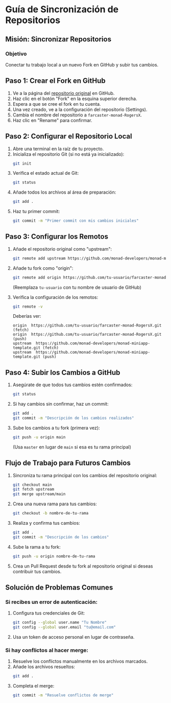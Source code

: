 # Guía de Sincronización de Repositorios

## Misión: Sincronizar Repositorios

### Objetivo
Conectar tu trabajo local a un nuevo Fork en GitHub y subir tus cambios.

## Paso 1: Crear el Fork en GitHub

1. Ve a la página del [repositorio original](https://github.com/monad-developers/monad-miniapp-template) en GitHub.
2. Haz clic en el botón "Fork" en la esquina superior derecha.
3. Espera a que se cree el fork en tu cuenta.
4. Una vez creado, ve a la configuración del repositorio (Settings).
5. Cambia el nombre del repositorio a `farcaster-monad-RogersX`.
6. Haz clic en "Rename" para confirmar.

## Paso 2: Configurar el Repositorio Local

1. Abre una terminal en la raíz de tu proyecto.
2. Inicializa el repositorio Git (si no está ya inicializado):
   ```bash
   git init
   ```
3. Verifica el estado actual de Git:
   ```bash
   git status
   ```
4. Añade todos los archivos al área de preparación:
   ```bash
   git add .
   ```
5. Haz tu primer commit:
   ```bash
   git commit -m "Primer commit con mis cambios iniciales"
   ```

## Paso 3: Configurar los Remotos

1. Añade el repositorio original como "upstream":
   ```bash
   git remote add upstream https://github.com/monad-developers/monad-miniapp-template.git
   ```

2. Añade tu fork como "origin":
   ```bash
   git remote add origin https://github.com/tu-usuario/farcaster-monad-RogersX.git
   ```
   (Reemplaza `tu-usuario` con tu nombre de usuario de GitHub)

3. Verifica la configuración de los remotos:
   ```bash
   git remote -v
   ```
   Deberías ver:
   ```
   origin  https://github.com/tu-usuario/farcaster-monad-RogersX.git (fetch)
   origin  https://github.com/tu-usuario/farcaster-monad-RogersX.git (push)
   upstream  https://github.com/monad-developers/monad-miniapp-template.git (fetch)
   upstream  https://github.com/monad-developers/monad-miniapp-template.git (push)
   ```

## Paso 4: Subir los Cambios a GitHub

1. Asegúrate de que todos tus cambios estén confirmados:
   ```bash
   git status
   ```

2. Si hay cambios sin confirmar, haz un commit:
   ```bash
   git add .
   git commit -m "Descripción de los cambios realizados"
   ```

3. Sube los cambios a tu fork (primera vez):
   ```bash
   git push -u origin main
   ```
   (Usa `master` en lugar de `main` si esa es tu rama principal)

## Flujo de Trabajo para Futuros Cambios

1. Sincroniza tu rama principal con los cambios del repositorio original:
   ```bash
   git checkout main
   git fetch upstream
   git merge upstream/main
   ```

2. Crea una nueva rama para tus cambios:
   ```bash
   git checkout -b nombre-de-tu-rama
   ```

3. Realiza y confirma tus cambios:
   ```bash
   git add .
   git commit -m "Descripción de los cambios"
   ```

4. Sube la rama a tu fork:
   ```bash
   git push -u origin nombre-de-tu-rama
   ```

5. Crea un Pull Request desde tu fork al repositorio original si deseas contribuir tus cambios.

## Solución de Problemas Comunes

### Si recibes un error de autenticación:
1. Configura tus credenciales de Git:
   ```bash
   git config --global user.name "Tu Nombre"
   git config --global user.email "tu@email.com"
   ```
2. Usa un token de acceso personal en lugar de contraseña.

### Si hay conflictos al hacer merge:
1. Resuelve los conflictos manualmente en los archivos marcados.
2. Añade los archivos resueltos:
   ```bash
   git add .
   ```
3. Completa el merge:
   ```bash
   git commit -m "Resuelve conflictos de merge"
   ```
